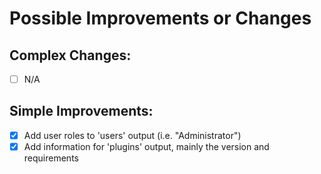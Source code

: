 # Possible Improvements or Changes
## Complex Changes: <br />
- [ ] N/A
## Simple Improvements: <br />
- [x] Add user roles to 'users' output (i.e. "Administrator")
- [x] Add information for 'plugins' output, mainly the version and requirements
